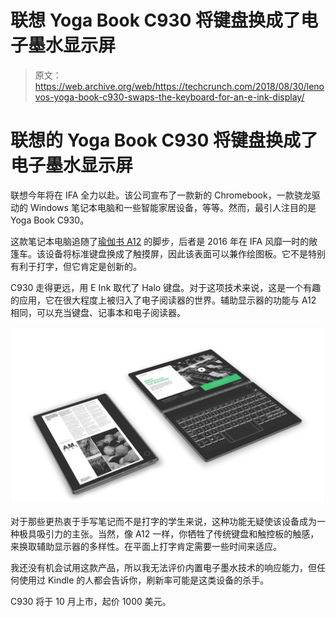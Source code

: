 # 联想 Yoga Book C930 将键盘换成了电子墨水显示屏 

> 原文：<https://web.archive.org/web/https://techcrunch.com/2018/08/30/lenovos-yoga-book-c930-swaps-the-keyboard-for-an-e-ink-display/>

# 联想的 Yoga Book C930 将键盘换成了电子墨水显示屏

联想今年将在 IFA 全力以赴。该公司宣布了一款新的 Chromebook，一款骁龙驱动的 Windows 笔记本电脑和一些智能家居设备，等等。然而，最引人注目的是 Yoga Book C930。

这款笔记本电脑追随了[瑜伽书 A12](https://web.archive.org/web/20230205043424/https://techcrunch.com/2017/02/06/lenovo-yoga-a12/) 的脚步，后者是 2016 年在 IFA 风靡一时的敞篷车。该设备将标准键盘换成了触摸屏，因此该表面可以兼作绘图板。它不是特别有利于打字，但它肯定是创新的。

C930 走得更远，用 E Ink 取代了 Halo 键盘。对于这项技术来说，这是一个有趣的应用，它在很大程度上被归入了电子阅读器的世界。辅助显示器的功能与 A12 相同，可以充当键盘、记事本和电子阅读器。

![](img/b4326b86b2f20d218714aab65fbcc93a.png)

对于那些更热衷于手写笔记而不是打字的学生来说，这种功能无疑使该设备成为一种极具吸引力的主张。当然，像 A12 一样，你牺牲了传统键盘和触控板的触感，来换取辅助显示器的多样性。在平面上打字肯定需要一些时间来适应。

我还没有机会试用这款产品，所以我无法评价内置电子墨水技术的响应能力，但任何使用过 Kindle 的人都会告诉你，刷新率可能是这类设备的杀手。

C930 将于 10 月上市，起价 1000 美元。